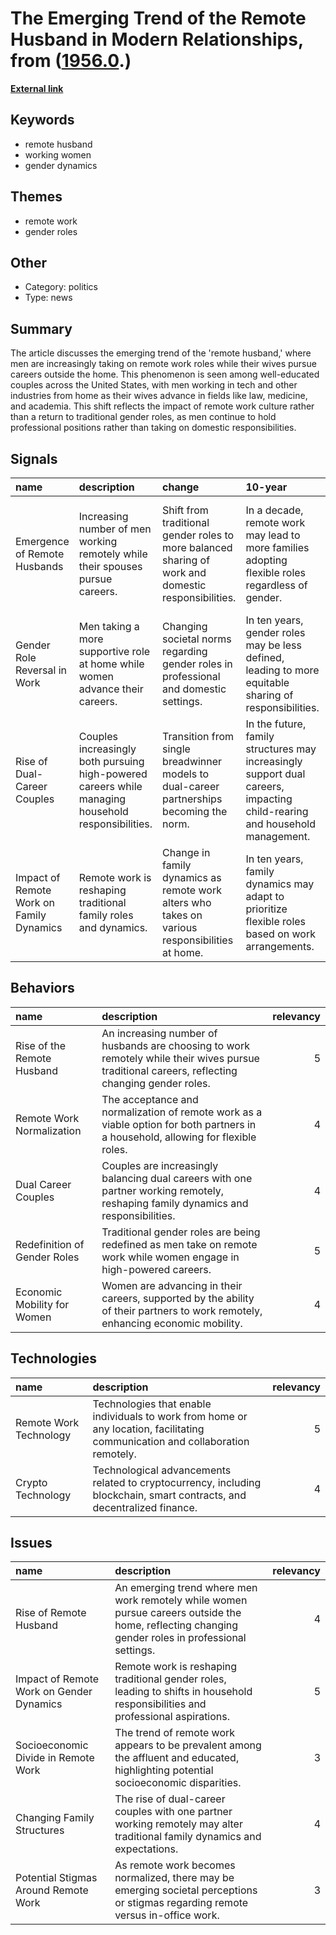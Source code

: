 # __The Emerging Trend of the Remote Husband in Modern Relationships__, from ([1956.0](https://kghosh.substack.com/p/1956.0).)

__[External link](https://www.economist.com/united-states/2024/04/04/the-rise-of-the-remote-husband?ref=biztoc.com&utm_source=pocket_saves)__



## Keywords

* remote husband
* working women
* gender dynamics

## Themes

* remote work
* gender roles

## Other

* Category: politics
* Type: news

## Summary

The article discusses the emerging trend of the 'remote husband,' where men are increasingly taking on remote work roles while their wives pursue careers outside the home. This phenomenon is seen among well-educated couples across the United States, with men working in tech and other industries from home as their wives advance in fields like law, medicine, and academia. This shift reflects the impact of remote work culture rather than a return to traditional gender roles, as men continue to hold professional positions rather than taking on domestic responsibilities.

## Signals

| name                                     | description                                                                                        | change                                                                                              | 10-year                                                                                                                   | driving-force                                                                                   |   relevancy |
|:-----------------------------------------|:---------------------------------------------------------------------------------------------------|:----------------------------------------------------------------------------------------------------|:--------------------------------------------------------------------------------------------------------------------------|:------------------------------------------------------------------------------------------------|------------:|
| Emergence of Remote Husbands             | Increasing number of men working remotely while their spouses pursue careers.                      | Shift from traditional gender roles to more balanced sharing of work and domestic responsibilities. | In a decade, remote work may lead to more families adopting flexible roles regardless of gender.                          | The proliferation of remote work opportunities allowing greater flexibility in household roles. |           4 |
| Gender Role Reversal in Work             | Men taking a more supportive role at home while women advance their careers.                       | Changing societal norms regarding gender roles in professional and domestic settings.               | In ten years, gender roles may be less defined, leading to more equitable sharing of responsibilities.                    | Cultural shifts towards gender equality and changing perceptions of work-life balance.          |           4 |
| Rise of Dual-Career Couples              | Couples increasingly both pursuing high-powered careers while managing household responsibilities. | Transition from single breadwinner models to dual-career partnerships becoming the norm.            | In the future, family structures may increasingly support dual careers, impacting child-rearing and household management. | Economic demands and individual aspirations driving couples to balance careers and home life.   |           5 |
| Impact of Remote Work on Family Dynamics | Remote work is reshaping traditional family roles and dynamics.                                    | Change in family dynamics as remote work alters who takes on various responsibilities at home.      | In ten years, family dynamics may adapt to prioritize flexible roles based on work arrangements.                          | Technological advancements enabling remote work affecting traditional family structures.        |           5 |

## Behaviors

| name                         | description                                                                                                                                    |   relevancy |
|:-----------------------------|:-----------------------------------------------------------------------------------------------------------------------------------------------|------------:|
| Rise of the Remote Husband   | An increasing number of husbands are choosing to work remotely while their wives pursue traditional careers, reflecting changing gender roles. |           5 |
| Remote Work Normalization    | The acceptance and normalization of remote work as a viable option for both partners in a household, allowing for flexible roles.              |           4 |
| Dual Career Couples          | Couples are increasingly balancing dual careers with one partner working remotely, reshaping family dynamics and responsibilities.             |           4 |
| Redefinition of Gender Roles | Traditional gender roles are being redefined as men take on remote work while women engage in high-powered careers.                            |           5 |
| Economic Mobility for Women  | Women are advancing in their careers, supported by the ability of their partners to work remotely, enhancing economic mobility.                |           4 |

## Technologies

| name                   | description                                                                                                                    |   relevancy |
|:-----------------------|:-------------------------------------------------------------------------------------------------------------------------------|------------:|
| Remote Work Technology | Technologies that enable individuals to work from home or any location, facilitating communication and collaboration remotely. |           5 |
| Crypto Technology      | Technological advancements related to cryptocurrency, including blockchain, smart contracts, and decentralized finance.        |           4 |

## Issues

| name                                     | description                                                                                                                                       |   relevancy |
|:-----------------------------------------|:--------------------------------------------------------------------------------------------------------------------------------------------------|------------:|
| Rise of Remote Husband                   | An emerging trend where men work remotely while women pursue careers outside the home, reflecting changing gender roles in professional settings. |           4 |
| Impact of Remote Work on Gender Dynamics | Remote work is reshaping traditional gender roles, leading to shifts in household responsibilities and professional aspirations.                  |           5 |
| Socioeconomic Divide in Remote Work      | The trend of remote work appears to be prevalent among the affluent and educated, highlighting potential socioeconomic disparities.               |           3 |
| Changing Family Structures               | The rise of dual-career couples with one partner working remotely may alter traditional family dynamics and expectations.                         |           4 |
| Potential Stigmas Around Remote Work     | As remote work becomes normalized, there may be emerging societal perceptions or stigmas regarding remote versus in-office work.                  |           3 |